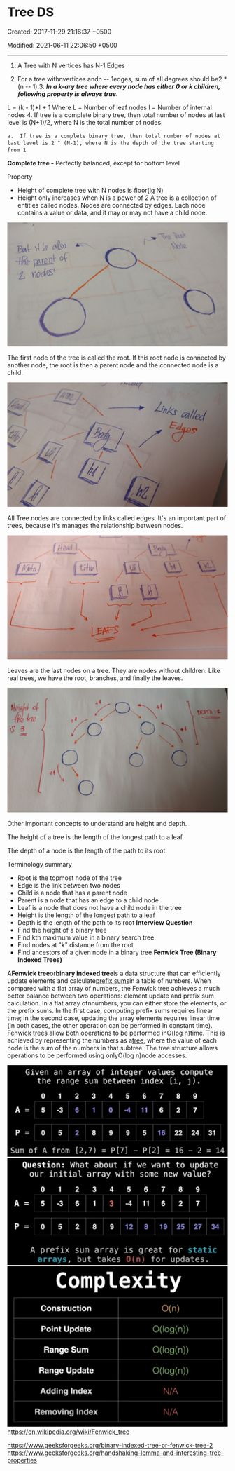 # Tree DS

Created: 2017-11-29 21:16:37 +0500

Modified: 2021-06-11 22:06:50 +0500

---

1.  A Tree with N vertices has N-1 Edges

2.  For a tree withnvertices andn -- 1edges, sum of all degrees should be2 * (n -- 1).3.  ***In a k-ary tree where every node has either 0 or k children, following property is always true.***

L = (k - 1)*I + 1
Where L = Number of leaf nodes
I = Number of internal nodes
4.  If tree is a complete binary tree, then total number of nodes at last level is (N+1)/2, where N is the total number of nodes.

    a.  If tree is a complete binary tree, then total number of nodes at last level is 2 ^ (N-1), where N is the depth of the tree starting from 1
**Complete tree -** Perfectly balanced, except for bottom level

Property
-   Height of complete tree with N nodes is floor(lg N)
-   Height only increases when N is a power of 2
A tree is a collection of entities called nodes. Nodes are connected by edges. Each node contains a value or data, and it may or may not have a child node.

![4de Z noosi ](media/Tree-DS-image1.jpeg)

The first node of the tree is called the root. If this root node is connected by another node, the root is then a parent node and the connected node is a child.

![Links called ](media/Tree-DS-image2.jpeg)

All Tree nodes are connected by links called edges. It's an important part of trees, because it's manages the relationship between nodes.

![LEAFS ](media/Tree-DS-image3.jpeg)

Leaves are the last nodes on a tree. They are nodes without children. Like real trees, we have the root, branches, and finally the leaves.

![](media/Tree-DS-image4.png)

Other important concepts to understand are height and depth.

The height of a tree is the length of the longest path to a leaf.

The depth of a node is the length of the path to its root.

Terminology summary
-   Root is the topmost node of the tree
-   Edge is the link between two nodes
-   Child is a node that has a parent node
-   Parent is a node that has an edge to a child node
-   Leaf is a node that does not have a child node in the tree
-   Height is the length of the longest path to a leaf
-   Depth is the length of the path to its root
**Interview Question**
-   Find the height of a binary tree
-   Find kth maximum value in a binary search tree
-   Find nodes at "k" distance from the root
-   Find ancestors of a given node in a binary tree
**Fenwick Tree (Binary Indexed Trees)**

A**Fenwick tree**or**binary indexed tree**is a data structure that can efficiently update elements and calculate[prefix sums](https://en.wikipedia.org/wiki/Prefix_sum)in a table of numbers.
When compared with a flat array of numbers, the Fenwick tree achieves a much better balance between two operations: element update and prefix sum calculation. In a flat array ofnnumbers, you can either store the elements, or the prefix sums. In the first case, computing prefix sums requires linear time; in the second case, updating the array elements requires linear time (in both cases, the other operation can be performed in constant time). Fenwick trees allow both operations to be performed inO(log n)time. This is achieved by representing the numbers as a[tree](https://en.wikipedia.org/wiki/Tree_(data_structure)), where the value of each node is the sum of the numbers in that subtree. The tree structure allows operations to be performed using onlyO(log n)node accesses.

![](media/Tree-DS-image5.jpeg)
![](media/Tree-DS-image6.jpeg)
![](media/Tree-DS-image7.jpeg)
<https://en.wikipedia.org/wiki/Fenwick_tree>

<https://www.geeksforgeeks.org/binary-indexed-tree-or-fenwick-tree-2>
<https://www.geeksforgeeks.org/handshaking-lemma-and-interesting-tree-properties>

